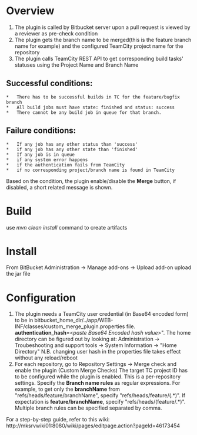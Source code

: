 # Overview

1. The plugin is called by Bitbucket server upon a pull request is viewed by a reviewer as pre-check condition
2. The plugin gets the branch name to be merged(this is the feature branch name for example) and the configured TeamCity project name for the repository
3. The plugin calls TeamCity REST API to get corresponding build tasks' statuses using the Project Name and Branch Name

## Successful conditions: 
    *	There has to be successful builds in TC for the feature/bugfix branch
    *	All build jobs must have state: finished and status: success
    *	There cannot be any build job in queue for that branch.
## Failure conditions:
    *	If any job has any other status than 'success'
    *	if any job has any other state than 'finished'
    *	If any job is in queue
    *	if any system error happens
    *	if the authentication fails from TeamCity
    *	if no corresponding project/branch name is found in TeamCity
Based on the condition, the plugin enable/disable the **Merge** button, if disabled, a short related message is shown.

# Build

use *mvn clean install* command to create artifacts

# Install

From BitBucket Administration -> Manage add-ons -> Upload add-on upload the jar file

# Configuration

1.  The plugin needs a TeamCity user credential (in Base64 encoded form) to be in bitbucket_home_dir/../app/WEB-INF/classes/custom_merge_plugin.properties file.
	**authentication_hash**=\<*paste Base64 Encoded hash value*\>". The home directory can be figured out by looking at: Administration -> Troubeshooting and support tools -> System Information -> "Home Directory"
	N.B. changing user hash in the properties file takes effect without any reload/reboot
2.  For each repository, go to Repository Settings -> Merge check and enable the plugin (Custom Merge Checks)
    The target TC project ID has to be configured while the plugin is enabled. This is a per-repository settings.
    Specify the **Branch name rules** as regular expressions. For example, to get only the **branchName** from "refs/heads/feature/branchName", specify "refs/heads/feature/(.\*)". If expectation is **feature/branchName**, specify "refs/heads/(feature/.\*)".
    Multiple branch rules can be specified separated by comma.
	
For a step-by-step guide, refer to this wiki: http://mksrvwiki01:8080/wiki/pages/editpage.action?pageId=46173454